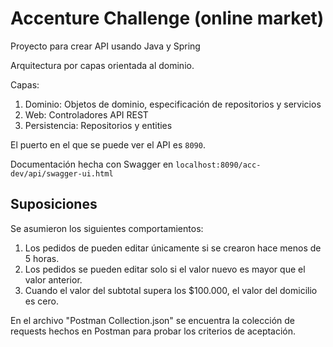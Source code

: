 # Accenture Challenge (online market)
 Proyecto para crear API usando Java y Spring

Arquitectura por capas orientada al dominio.

Capas:
1. Dominio: Objetos de dominio, especificación de repositorios y servicios
2. Web: Controladores API REST
3. Persistencia: Repositorios y entities

El puerto en el que se puede ver el API es `8090`.

Documentación hecha con Swagger en `localhost:8090/acc-dev/api/swagger-ui.html`

## Suposiciones

Se asumieron los siguientes comportamientos:
1. Los pedidos de pueden editar únicamente si se crearon hace menos de 5 horas.
2. Los pedidos se pueden editar solo si el valor nuevo es mayor que el valor anterior.
3. Cuando el valor del subtotal supera los $100.000, el valor del domicilio es cero.

En el archivo "Postman Collection.json" se encuentra la colección de requests hechos en Postman para probar los criterios de aceptación.
